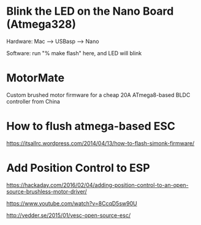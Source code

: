 Blink the LED on the Nano Board (Atmega328)
===========================================

Hardware: Mac --> USBasp --> Nano

Software: run "% make flash" here, and LED will blink

MotorMate
=========

Custom brushed motor firmware for a cheap 20A ATmega8-based BLDC controller from China

How to flush atmega-based ESC
=============================
https://itsallrc.wordpress.com/2014/04/13/how-to-flash-simonk-firmware/

Add Position Control to ESP
===========================
https://hackaday.com/2016/02/04/adding-position-control-to-an-open-source-brushless-motor-driver/

https://www.youtube.com/watch?v=8CcqD5sw90U

http://vedder.se/2015/01/vesc-open-source-esc/
